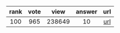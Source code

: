 
| rank | vote | view | answer | url |
|:-:|:-:|:-:|:-:|:-:|
|100|965|238649|10| [url](http://stackoverflow.com/questions/5466451/how-can-i-print-literal-curly-brace-characters-in-python-string-and-also-use-fo) |
